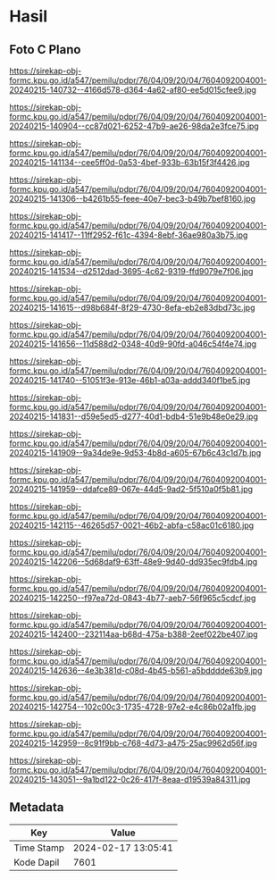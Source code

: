 # Hasil

## Foto C Plano

https://sirekap-obj-formc.kpu.go.id/a547/pemilu/pdpr/76/04/09/20/04/7604092004001-20240215-140732--4166d578-d364-4a62-af80-ee5d015cfee9.jpg

https://sirekap-obj-formc.kpu.go.id/a547/pemilu/pdpr/76/04/09/20/04/7604092004001-20240215-140904--cc87d021-6252-47b9-ae26-98da2e3fce75.jpg

https://sirekap-obj-formc.kpu.go.id/a547/pemilu/pdpr/76/04/09/20/04/7604092004001-20240215-141134--cee5ff0d-0a53-4bef-933b-63b15f3f4426.jpg

https://sirekap-obj-formc.kpu.go.id/a547/pemilu/pdpr/76/04/09/20/04/7604092004001-20240215-141306--b4261b55-feee-40e7-bec3-b49b7bef8160.jpg

https://sirekap-obj-formc.kpu.go.id/a547/pemilu/pdpr/76/04/09/20/04/7604092004001-20240215-141417--11ff2952-f61c-4394-8ebf-36ae980a3b75.jpg

https://sirekap-obj-formc.kpu.go.id/a547/pemilu/pdpr/76/04/09/20/04/7604092004001-20240215-141534--d2512dad-3695-4c62-9319-ffd9079e7f06.jpg

https://sirekap-obj-formc.kpu.go.id/a547/pemilu/pdpr/76/04/09/20/04/7604092004001-20240215-141615--d98b684f-8f29-4730-8efa-eb2e83dbd73c.jpg

https://sirekap-obj-formc.kpu.go.id/a547/pemilu/pdpr/76/04/09/20/04/7604092004001-20240215-141656--11d588d2-0348-40d9-90fd-a046c54f4e74.jpg

https://sirekap-obj-formc.kpu.go.id/a547/pemilu/pdpr/76/04/09/20/04/7604092004001-20240215-141740--51051f3e-913e-46b1-a03a-addd340f1be5.jpg

https://sirekap-obj-formc.kpu.go.id/a547/pemilu/pdpr/76/04/09/20/04/7604092004001-20240215-141831--d59e5ed5-d277-40d1-bdb4-51e9b48e0e29.jpg

https://sirekap-obj-formc.kpu.go.id/a547/pemilu/pdpr/76/04/09/20/04/7604092004001-20240215-141909--9a34de9e-9d53-4b8d-a605-67b6c43c1d7b.jpg

https://sirekap-obj-formc.kpu.go.id/a547/pemilu/pdpr/76/04/09/20/04/7604092004001-20240215-141959--ddafce89-067e-44d5-9ad2-5f510a0f5b81.jpg

https://sirekap-obj-formc.kpu.go.id/a547/pemilu/pdpr/76/04/09/20/04/7604092004001-20240215-142115--46265d57-0021-46b2-abfa-c58ac01c6180.jpg

https://sirekap-obj-formc.kpu.go.id/a547/pemilu/pdpr/76/04/09/20/04/7604092004001-20240215-142206--5d68daf9-63ff-48e9-9d40-dd935ec9fdb4.jpg

https://sirekap-obj-formc.kpu.go.id/a547/pemilu/pdpr/76/04/09/20/04/7604092004001-20240215-142250--f97ea72d-0843-4b77-aeb7-56f965c5cdcf.jpg

https://sirekap-obj-formc.kpu.go.id/a547/pemilu/pdpr/76/04/09/20/04/7604092004001-20240215-142400--232114aa-b68d-475a-b388-2eef022be407.jpg

https://sirekap-obj-formc.kpu.go.id/a547/pemilu/pdpr/76/04/09/20/04/7604092004001-20240215-142636--4e3b381d-c08d-4b45-b561-a5bdddde63b9.jpg

https://sirekap-obj-formc.kpu.go.id/a547/pemilu/pdpr/76/04/09/20/04/7604092004001-20240215-142754--102c00c3-1735-4728-97e2-e4c86b02a1fb.jpg

https://sirekap-obj-formc.kpu.go.id/a547/pemilu/pdpr/76/04/09/20/04/7604092004001-20240215-142959--8c91f9bb-c768-4d73-a475-25ac9962d56f.jpg

https://sirekap-obj-formc.kpu.go.id/a547/pemilu/pdpr/76/04/09/20/04/7604092004001-20240215-143051--9a1bd122-0c26-417f-8eaa-d19539a84311.jpg


## Metadata

| Key        | Value               |
| ---------- | ------------------- |
| Time Stamp | 2024-02-17 13:05:41 |
| Kode Dapil | 7601                |



